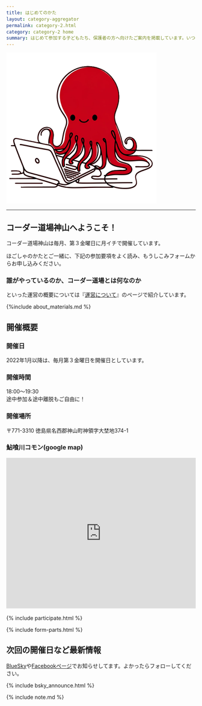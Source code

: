 ```yaml
---
title: はじめてのかた
layout: category-aggregator
permalink: category-2.html
category: category-2 home
summary: はじめて参加する子どもたち、保護者の方へ向けたご案内を掲載しています。いつも参加している/参加したことがある方は<a href="category-1.html">いつものかた</a>へどうぞ！
---
```


<div class="category_image image_center">
    <a>
        <img class="category" src="/assets/img/tako_pc.png">
    </a>
</div>

---

## コーダー道場神山へようこそ！

コーダー道場神山は毎月、第３金曜日に月イチで開催しています。

ほごしゃのかたとご一緒に、下記の参加要項をよく読み、もうしこみフォームからお申し込みください。

### 誰がやっているのか、コーダー道場とは何なのか

といった運営の概要については『[運営について](about.html)』のページで紹介しています。

{%include about_materials.md %}

## 開催概要

### 開催日

2022年1月以降は、毎月第３金曜日を開催日としています。

### 開催時間

18:00～19:30  
途中参加＆途中離脱もご自由に！

### 開催場所

〒771-3310 徳島県名西郡神山町神領字大埜地374-1

### 鮎喰川コモン(google map)

<iframe src="https://www.google.com/maps/embed?pb=!1m14!1m8!1m3!1d13235.444859031013!2d134.3610471!3d33.9704065!3m2!1i1024!2i768!4f13.1!3m3!1m2!1s0x0%3A0xba18afad1d8ab7b4!2z6a6O5Zaw5bed44Kz44Oi44Oz!5e0!3m2!1sja!2sjp!4v1638708532128!5m2!1sja!2sjp" width="100%" height="400px" style="border:0;" allowfullscreen="" loading="lazy"></iframe>

{% include participate.html %}

{% include form-parts.html %}

## 次回の開催日など最新情報

[BlueSky](https://bsky.app/profile/coderdojo.kamiyama.club)や[Facebookページ](https://www.facebook.com/CDKamiyama)でお知らせしてます。よかったらフォローしてください。

{% include bsky_announce.html %}

{% include note.md %}
